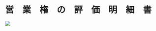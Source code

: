 # 営　業　権　の　評　価　明　細　書

![](https://www.nta.go.jp/tmp/62dbec31-b4ac-40ff-8e1e-f239c35c26c2/images/9a055f14437b92d29a7116cb0dc2614f36be77582dcbce7bb80553e7285c19c8.jpg)
